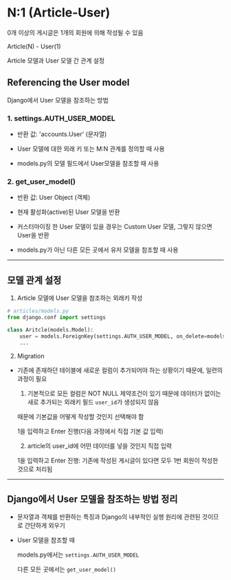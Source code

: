 # N:1 (Article-User)

0개 이상의 게시글은 1개의 회원에 의해 작성될 수 있음

Article(N) - User(1)

Article 모델과 User 모델 간 관계 설정

## Referencing the User model

Django에서 User 모델을 참조하는 방법

### 1. settings.AUTH_USER_MODEL

  - 반환 값: 'accounts.User' (문자열)

  - User 모델에 대한 외래 키 또는 M:N 관계를 정의할 때 사용

  - models.py의 모델 필드에서 User모델을 참조할 때 사용

### 2. get_user_model()

  - 반환 값: User Object (객체)

  - 현재 활성화(active)된 User 모델을 반환

  - 커스터마이징 한 User 모델이 있을 경우는 Custom User 모델, 그렇지 않으면 User을 반환

  - models.py가 아닌 다른 모든 곳에서 유저 모델을 참조할 때 사용

---

## 모델 관계 설정

1. Article 모델에 User 모델을 참조하는 외래키 작성

```python
# articles/models.py
from django.conf import settings

class Aritcle(models.Model):
    user = models.ForeignKey(settings.AUTH_USER_MODEL, on_delete=models.CASCADE)
    ...
```

2. Migration

- 기존에 존재하던 테이블에 새로운 컬럼이 추가되어야 하는 상황이기 때문에, 일련의 과정이 필요

  1. 기본적으로 모든 컬럼은 NOT NULL 제약조건이 있기 때문에 데이터가 없이는 새로 추가되는 외래키 필드 `user_id`가 생성되지 않음

    때문에 기본값을 어떻게 작성할 것인지 선택해야 함

    1을 입력하고 Enter 진행(다음 과정에서 직접 기본 값 입력)

  2. article의 user_id에 어떤 데이터를 넣을 것인지 직접 입력

    1을 입력하고 Enter 진행: 기존에 작성된 게시글이 있다면 모두 1번 회원이 작성한 것으로 처리됨

---

## Django에서 User 모델을 참조하는 방법 정리

- 문자열과 객체를 반환하는 특징과 Django의 내부적인 실행 원리에 관련된 것이므로 간단하게 외우기

- User 모델을 참조할 때

  models.py에서는 `settings.AUTH_USER_MODEL`

  다른 모든 곳에서는 `get_user_model()`